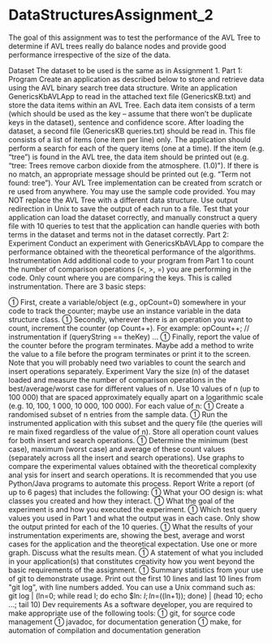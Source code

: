 # DataStructuresAssignment_2
The goal of this assignment was to test the performance of the AVL Tree to determine if AVL trees really do balance nodes and provide good performance irrespective of the size of the data.

Dataset
The dataset to be used is the same as in Assignment 1.
Part 1: Program
Create an application as described below to store and retrieve data using the AVL binary search tree data structure.
Write an application GenericsKbAVLApp to read in the attached text file (GenericsKB.txt) and store the data items within an AVL Tree. Each data item consists of a term (which should be used as the key – assume that there won’t be duplicate keys in the dataset), sentence and confidence score.
After loading the dataset, a second file (GenericsKB queries.txt) should be read in. This file consists of a list of items (one item per line) only. The application should perform a search for each of the query items (one at a time). If the item (e.g. “tree”) is found in the AVL tree, the data item should be printed out (e.g. “tree: Trees remove carbon dioxide from the atmosphere. (1.0)"). If there is no match, an appropriate message should be printed out (e.g. “Term not found: tree”).
Your AVL Tree implementation can be created from scratch or re used from anywhere. You may use the sample code provided. You may NOT replace the AVL Tree with a different data structure. Use output redirection in Unix to save the output of each run to a file.
Test that your application can load the dataset correctly, and manually construct a query file with 10 queries to test that the application can handle queries with both terms in the dataset and terms not in the dataset correctly.
Part 2: Experiment
Conduct an experiment with GenericsKbAVLApp to compare the performance obtained with the theoretical performance of the algorithms.
Instrumentation
Add additional code to your program from Part 1 to count the number of comparison operations (<, >, =) you are performing in the code. Only count where you are comparing the keys. This is called instrumentation. There are 3 basic steps:

 First, create a variable/object (e.g., opCount=0) somewhere in your code to track the counter; maybe use an instance variable in the data structure class.
 Secondly, wherever there is an operation you want to count, increment the counter (op Count++). For example:
     opCount++;  // instrumentation
     if (queryString == theKey)
       ...
 Finally, report the value of the counter before the program terminates. Maybe add a method to write the value to a file before the program terminates or print it to the screen. Note that you will probably need two variables to count the search and insert operations separately.
Experiment
Vary the size (n) of the dataset loaded and measure the number of comparison operations in the best/average/worst case for different values of n. Use 10 values of n (up to 100 000) that are spaced approximately equally apart on a logarithmic scale (e.g. 10, 100, 1 000, 10 000, 100 000). For each value of n:
 Create a randomised subset of n entries from the sample data.
 Run the instrumented application with this subset and the query file (the queries will re
main fixed regardless of the value of n). Store all operation count values for both insert
and search operations.
 Determine the minimum (best case), maximum (worst case) and average of these count
values (separately across all the insert and search operations).
Use graphs to compare the experimental values obtained with the theoretical complexity anal ysis for insert and search operations.
It is recommended that you use Python/Java programs to automate this process.
Report
Write a report (of up to 6 pages) that includes the following:
 What your OO design is: what classes you created and how they interact.
 What the goal of the experiment is and how you executed the experiment.
 Which test query values you used in Part 1 and what the output was in each case. Only
show the output printed for each of the 10 queries.
 What the results of your instrumentation experiments are, showing the best, average and
worst cases for the application and the theoretical expectation. Use one or more graph.
Discuss what the results mean.
 A statement of what you included in your application(s) that constitutes creativity how
you went beyond the basic requirements of the assignment.
 Summary statistics from your use of git to demonstrate usage. Print out the first 10 lines
and last 10 lines from "git log", with line numbers added. You can use a Unix command such as:
 git log | (ln=0; while read l; do echo $ln\: $l; ln=$((ln+1));
     done) | (head  10; echo ...; tail  10)
Dev requirements
As a software developer, you are required to make appropriate use of the following tools:
 git, for source code management
 javadoc, for documentation generation
 make, for automation of compilation and documentation generation

